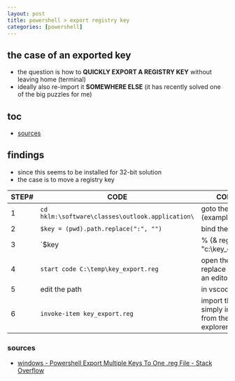 ```yaml
---
layout: post
title: powershell > export registry key
categories: [powershell]
---
```

## the case	of an exported key
* the question is how to **QUICKLY EXPORT A REGISTRY KEY** without leaving home (terminal) 
* ideally also re-import it **SOMEWHERE ELSE** (it has recently solved one of the big puzzles for me)

## toc
<!-- TOC -->

- [sources](#sources)

<!-- /TOC -->

## findings
* since this seems to be installed for 32-bit solution
* the case is to move a registry key

STEP# | CODE                                             | COMMENT
------|--------------------------------------------------|---------------------------------------------------------------
1     | `cd hklm:\software\classes\outlook.application\` | goto the key (example path)
2     | `$key = (pwd).path.replace(":", "")`             | bind the key
3     | `$key | % {& reg export $_ "c:\key_export.reg"}` | pipe key to the foreach-object and call REG export
4     | `start code C:\temp\key_export.reg`              | open the `.reg` and replace the path in an editor
5     | edit the path                                    | in vscode / editor
6     | `invoke-item key_export.reg`                     | import the `.reg` by simply invoking in from the file explorer

### sources
* [windows - Powershell Export Multiple Keys To One .reg File - Stack Overflow](https://stackoverflow.com/questions/28076128/powershell-export-multiple-keys-to-one-reg-file)